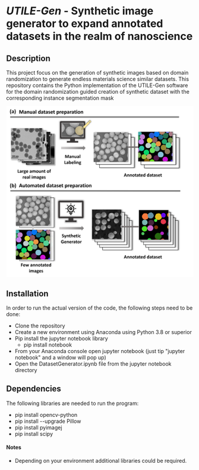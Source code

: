 # *UTILE-Gen* - Synthetic image generator to expand annotated datasets in the realm of nanoscience

## Description
This project focus on the generation of synthetic images based on domain randomization to generate endless materials science similar datasets.
This repository contains the Python implementation of the UTILE-Gen software for the domain randomization guided creation of synthetic dataset with the corresponding instance segmentation mask

![](https://github.com/andyco98/UTILE-Gen/blob/8dfbc183a07508691ec152c2a68591d40d733fdb/images/Bild1.png)



## Installation
In order to run the actual version of the code, the following steps need to be done:
- Clone the repository
- Create a new environment using Anaconda using Python 3.8 or superior
- Pip install the jupyter notebook library
    - pip install notebook
- From your Anaconda console open jupyter notebook (just tip "jupyter notebook" and a window will pop up)
- Open the DatasetGenerator.ipynb file from the jupyter notebook directory

## Dependencies
The following libraries are needed to run the program:
  - pip install opencv-python
  - pip install --upgrade Pillow
  - pip install pyimagej
  - pip install scipy

#### Notes
- Depending on your environment additional libraries could be required.  
